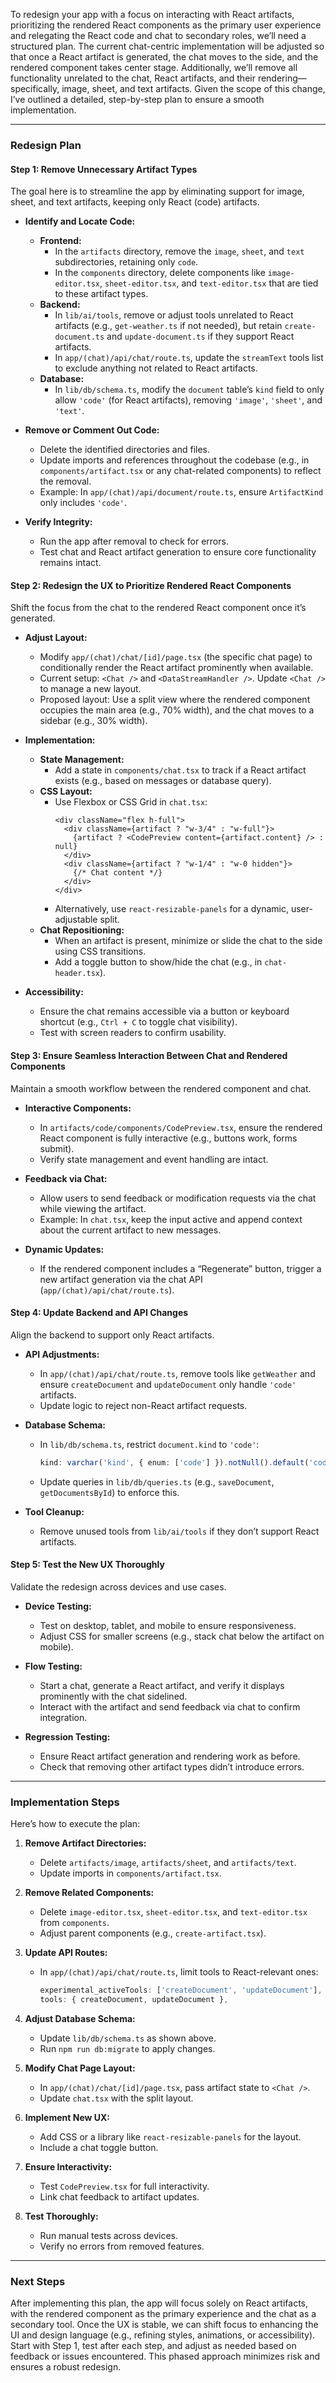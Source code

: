 To redesign your app with a focus on interacting with React artifacts, prioritizing the rendered React components as the primary user experience and relegating the React code and chat to secondary roles, we’ll need a structured plan. The current chat-centric implementation will be adjusted so that once a React artifact is generated, the chat moves to the side, and the rendered component takes center stage. Additionally, we’ll remove all functionality unrelated to the chat, React artifacts, and their rendering—specifically, image, sheet, and text artifacts. Given the scope of this change, I’ve outlined a detailed, step-by-step plan to ensure a smooth implementation.

---

### Redesign Plan

#### Step 1: Remove Unnecessary Artifact Types

The goal here is to streamline the app by eliminating support for image, sheet, and text artifacts, keeping only React (code) artifacts.

- **Identify and Locate Code:**

  - **Frontend:**
    - In the `artifacts` directory, remove the `image`, `sheet`, and `text` subdirectories, retaining only `code`.
    - In the `components` directory, delete components like `image-editor.tsx`, `sheet-editor.tsx`, and `text-editor.tsx` that are tied to these artifact types.
  - **Backend:**
    - In `lib/ai/tools`, remove or adjust tools unrelated to React artifacts (e.g., `get-weather.ts` if not needed), but retain `create-document.ts` and `update-document.ts` if they support React artifacts.
    - In `app/(chat)/api/chat/route.ts`, update the `streamText` tools list to exclude anything not related to React artifacts.
  - **Database:**
    - In `lib/db/schema.ts`, modify the `document` table’s `kind` field to only allow `'code'` (for React artifacts), removing `'image'`, `'sheet'`, and `'text'`.

- **Remove or Comment Out Code:**

  - Delete the identified directories and files.
  - Update imports and references throughout the codebase (e.g., in `components/artifact.tsx` or any chat-related components) to reflect the removal.
  - Example: In `app/(chat)/api/document/route.ts`, ensure `ArtifactKind` only includes `'code'`.

- **Verify Integrity:**
  - Run the app after removal to check for errors.
  - Test chat and React artifact generation to ensure core functionality remains intact.

#### Step 2: Redesign the UX to Prioritize Rendered React Components

Shift the focus from the chat to the rendered React component once it’s generated.

- **Adjust Layout:**

  - Modify `app/(chat)/chat/[id]/page.tsx` (the specific chat page) to conditionally render the React artifact prominently when available.
  - Current setup: `<Chat />` and `<DataStreamHandler />`. Update `<Chat />` to manage a new layout.
  - Proposed layout: Use a split view where the rendered component occupies the main area (e.g., 70% width), and the chat moves to a sidebar (e.g., 30% width).

- **Implementation:**

  - **State Management:**
    - Add a state in `components/chat.tsx` to track if a React artifact exists (e.g., based on messages or database query).
  - **CSS Layout:**
    - Use Flexbox or CSS Grid in `chat.tsx`:
      ```tsx
      <div className="flex h-full">
        <div className={artifact ? "w-3/4" : "w-full"}>
          {artifact ? <CodePreview content={artifact.content} /> : null}
        </div>
        <div className={artifact ? "w-1/4" : "w-0 hidden"}>
          {/* Chat content */}
        </div>
      </div>
      ```
    - Alternatively, use `react-resizable-panels` for a dynamic, user-adjustable split.
  - **Chat Repositioning:**
    - When an artifact is present, minimize or slide the chat to the side using CSS transitions.
    - Add a toggle button to show/hide the chat (e.g., in `chat-header.tsx`).

- **Accessibility:**
  - Ensure the chat remains accessible via a button or keyboard shortcut (e.g., `Ctrl + C` to toggle chat visibility).
  - Test with screen readers to confirm usability.

#### Step 3: Ensure Seamless Interaction Between Chat and Rendered Components

Maintain a smooth workflow between the rendered component and chat.

- **Interactive Components:**

  - In `artifacts/code/components/CodePreview.tsx`, ensure the rendered React component is fully interactive (e.g., buttons work, forms submit).
  - Verify state management and event handling are intact.

- **Feedback via Chat:**

  - Allow users to send feedback or modification requests via the chat while viewing the artifact.
  - Example: In `chat.tsx`, keep the input active and append context about the current artifact to new messages.

- **Dynamic Updates:**
  - If the rendered component includes a “Regenerate” button, trigger a new artifact generation via the chat API (`app/(chat)/api/chat/route.ts`).

#### Step 4: Update Backend and API Changes

Align the backend to support only React artifacts.

- **API Adjustments:**

  - In `app/(chat)/api/chat/route.ts`, remove tools like `getWeather` and ensure `createDocument` and `updateDocument` only handle `'code'` artifacts.
  - Update logic to reject non-React artifact requests.

- **Database Schema:**

  - In `lib/db/schema.ts`, restrict `document.kind` to `'code'`:
    ```ts
    kind: varchar('kind', { enum: ['code'] }).notNull().default('code'),
    ```
  - Update queries in `lib/db/queries.ts` (e.g., `saveDocument`, `getDocumentsById`) to enforce this.

- **Tool Cleanup:**
  - Remove unused tools from `lib/ai/tools` if they don’t support React artifacts.

#### Step 5: Test the New UX Thoroughly

Validate the redesign across devices and use cases.

- **Device Testing:**

  - Test on desktop, tablet, and mobile to ensure responsiveness.
  - Adjust CSS for smaller screens (e.g., stack chat below the artifact on mobile).

- **Flow Testing:**

  - Start a chat, generate a React artifact, and verify it displays prominently with the chat sidelined.
  - Interact with the artifact and send feedback via chat to confirm integration.

- **Regression Testing:**
  - Ensure React artifact generation and rendering work as before.
  - Check that removing other artifact types didn’t introduce errors.

---

### Implementation Steps

Here’s how to execute the plan:

1. **Remove Artifact Directories:**

   - Delete `artifacts/image`, `artifacts/sheet`, and `artifacts/text`.
   - Update imports in `components/artifact.tsx`.

2. **Remove Related Components:**

   - Delete `image-editor.tsx`, `sheet-editor.tsx`, and `text-editor.tsx` from `components`.
   - Adjust parent components (e.g., `create-artifact.tsx`).

3. **Update API Routes:**

   - In `app/(chat)/api/chat/route.ts`, limit tools to React-relevant ones:
     ```ts
     experimental_activeTools: ['createDocument', 'updateDocument'],
     tools: { createDocument, updateDocument },
     ```

4. **Adjust Database Schema:**

   - Update `lib/db/schema.ts` as shown above.
   - Run `npm run db:migrate` to apply changes.

5. **Modify Chat Page Layout:**

   - In `app/(chat)/chat/[id]/page.tsx`, pass artifact state to `<Chat />`.
   - Update `chat.tsx` with the split layout.

6. **Implement New UX:**

   - Add CSS or a library like `react-resizable-panels` for the layout.
   - Include a chat toggle button.

7. **Ensure Interactivity:**

   - Test `CodePreview.tsx` for full interactivity.
   - Link chat feedback to artifact updates.

8. **Test Thoroughly:**
   - Run manual tests across devices.
   - Verify no errors from removed features.

---

### Next Steps

After implementing this plan, the app will focus solely on React artifacts, with the rendered component as the primary experience and the chat as a secondary tool. Once the UX is stable, we can shift focus to enhancing the UI and design language (e.g., refining styles, animations, or accessibility). Start with Step 1, test after each step, and adjust as needed based on feedback or issues encountered. This phased approach minimizes risk and ensures a robust redesign.

